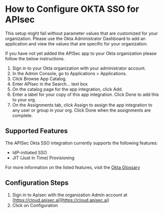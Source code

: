 # **How to Configure OKTA SSO for APIsec**

This setup might fail without parameter values that are customized for your organization. Please use the Okta Administrator Dashboard to add an application and view the values that are specific for your organization. 

If you have not yet added the APISec app to your Okta organization please follow the below instructions.
1. Sign in to your Okta organization with your administrator account.
2. In the Admin Console, go to Applications > Applications.
3. Click Browse App Catalog.
4. Enter APIsec in the Search... text box
5. On the catalog page for the app integration, click Add.
6. Enter a label for your copy of this app integration. Click Done to add this to your org.
7. On the Assignments tab, click Assign to assign the app integration to any user or group in your org. Click Done when the assignments are complete.  

## Supported Features

The APISec Okta SSO  integration currently supports the following features:  
-  IdP-initiated SSO  
-  JIT (Just In Time) Provisioning

For more information on the listed features, visit the [Okta Glossary](https://help.okta.com/en-us/content/topics/reference/glossary.htm)

## Configuration Steps

1.  Sign in to Apisec with the organization Admin account at [https://cloud.apisec.ai](https://cloud.apisec.ai)
2.  Click on Configuration 
